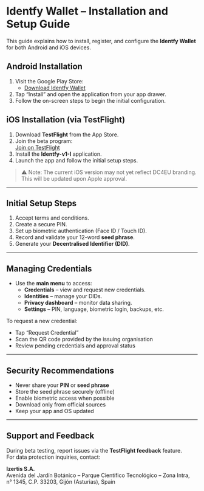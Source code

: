 # Identfy Wallet – Installation and Setup Guide

This guide explains how to install, register, and configure the **Identfy Wallet** for both Android and iOS devices.

## Android Installation

1. Visit the Google Play Store:
   - [Download Identfy Wallet](https://play.google.com/store/apps/details?id=com.identfydc4eu.app)
2. Tap “Install” and open the application from your app drawer.
3. Follow the on-screen steps to begin the initial configuration.

## iOS Installation (via TestFlight)

1. Download **TestFlight** from the App Store.
2. Join the beta program:  
   [Join on TestFlight](https://testflight.apple.com/join/tpUBUZUK)
3. Install the **Identfy-v1-I** application.
4. Launch the app and follow the initial setup steps.

> ⚠️ Note: The current iOS version may not yet reflect DC4EU branding. This will be updated upon Apple approval.

---

## Initial Setup Steps

1. Accept terms and conditions.
2. Create a secure PIN.
3. Set up biometric authentication (Face ID / Touch ID).
4. Record and validate your 12-word **seed phrase**.
5. Generate your **Decentralised Identifier (DID)**.

---

## Managing Credentials

- Use the **main menu** to access:
  - **Credentials** – view and request new credentials.
  - **Identities** – manage your DIDs.
  - **Privacy dashboard** – monitor data sharing.
  - **Settings** – PIN, language, biometric login, backups, etc.

To request a new credential:
- Tap “Request Credential”
- Scan the QR code provided by the issuing organisation
- Review pending credentials and approval status

---

## Security Recommendations

- Never share your **PIN** or **seed phrase**
- Store the seed phrase securely (offline)
- Enable biometric access when possible
- Download only from official sources
- Keep your app and OS updated

---

## Support and Feedback

During beta testing, report issues via the **TestFlight feedback** feature.  
For data protection inquiries, contact:

**Izertis S.A.**  
Avenida del Jardín Botánico – Parque Científico Tecnológico – Zona Intra,  
n° 1345, C.P. 33203, Gijón (Asturias), Spain
